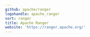 ```yaml
---
github: apache/ranger
logohandle: apache_ranger
sort: ranger
title: Apache Ranger
website: 'https://ranger.apache.org/'
---
```

